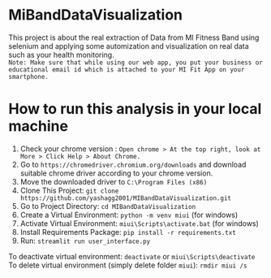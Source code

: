# MiBandDataVisualization
This project is about the real extraction of Data from MI Fitness Band using selenium and applying some automization and visualization on real data such as your health monitoring.<br>
`Note: Make sure that while using our web app, you put your business or educational email id which is attached to your MI Fit App on your smartphone.`

# How to run this analysis in your local machine
1. Check your chrome version : `Open chrome > At the top right, look at More > Click Help > About Chrome.`
2. Go to `https://chromedriver.chromium.org/downloads` and download suitable chrome driver according to your chrome version.
3. Move the downloaded driver to `C:\Program Files (x86)`
4. Clone This Project: `git clone https://github.com/yashagg2001/MIBandDataVisualization.git`
5. Go to Project Directory: `cd MIBandDataVisualization`
6. Create a Virtual Environment: `python -m venv miui` (for windows)
7. Activate Virtual Environment: `miui\Scripts\activate.bat` (for windows)
8. Install Requirements Package: `pip install -r requirements.txt`
9. Run: `streamlit run user_interface.py`

To deactivate virtual environment: `deactivate` or `miui\Scripts\deactivate`<br>
To delete virtual environment (simply delete folder `miui`): `rmdir miui /s`
